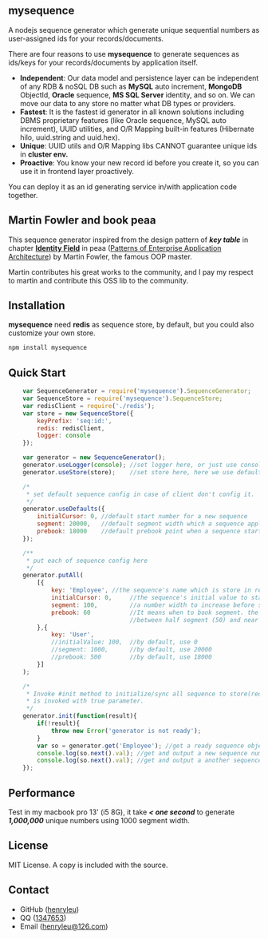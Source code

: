 ## mysequence

A nodejs sequence generator which generate unique sequential numbers as user-assigned ids for your records/documents.

There are four reasons to use **mysequence** to generate sequences as ids/keys for your records/documents by application itself.
- **Independent**: Our data model and persistence layer can be independent of any RDB & noSQL DB such as **MySQL** auto increment, **MongoDB** ObjectId, **Oracle** sequence, **MS SQL Server** identity, and so on. We can move our data to any store no matter what DB types or providers.
- **Fastest**: It is the fastest id generator in all known solutions including DBMS proprietary features (like Oracle sequence, MySQL auto increment), UUID utilities, and O/R Mapping built-in features (Hibernate hilo, uuid.string and uuid.hex).
- **Unique**: UUID utils and O/R Mapping libs CANNOT guarantee unique ids in **cluster env.**
- **Proactive**: You know your new record id before you create it, so you can use it in frontend layer proactively.

You can deploy it as an id generating service in/with application code together.

## Martin Fowler and book peaa
This sequence generator inspired from the design pattern of ***key table*** in chapter [**Identity Field**](http://martinfowler.com/eaaCatalog/identityField.html) in peaa ([Patterns of Enterprise Application Architecture](http://www.amazon.com/exec/obidos/ASIN/0321127420/resourcesforsoft)) by Martin Fowler, the famous OOP master.

Martin contributes his great works to the community, and I pay my respect to martin and contribute this OSS lib to the community.

## Installation

**mysequence** need **redis** as sequence store, by default, but you could also customize your own store.
```javascript
npm install mysequence

```

## Quick Start

```javascript
    var SequenceGenerator = require('mysequence').SequenceGenerator;
    var SequenceStore = require('mysequence').SequenceStore;
    var redisClient = require('./redis');
    var store = new SequenceStore({
        keyPrefix: 'seq:id:',
        redis: redisClient,
        logger: console
    });

    var generator = new SequenceGenerator();
    generator.useLogger(console); //set logger here, or just use console as logger
    generator.useStore(store);    //set store here, here we use default redis store

    /*
     * set default sequence config in case of client don't config it.
     */
    generator.useDefaults({
        initialCursor: 0, //default start number for a new sequence
        segment: 20000,   //default segment width which a sequence apply once
        prebook: 18000    //default prebook point when a sequence start to apply a segment in advance
    });

    /**
     * put each of sequence config here
     */
    generator.putAll(
        [{
            key: 'Employee', //the sequence's name which is store in redis.
            initialCursor: 0,     //the sequence's initial value to start from
            segment: 100,         //a number width to increase before sequence touch the segment end.
            prebook: 60           //It means when to book segment. the value is normally
                                  //between half segment (50) and near segment end (90).
        },{
            key: 'User',
            //initialValue: 100,  //by default, use 0
            //segment: 1000,      //by default, use 20000
            //prebook: 500        //by default, use 18000
        }]
    );

    /*
     * Invoke #init method to initialize/sync all sequence to store(redis) until callback
     * is invoked with true parameter.
     */
    generator.init(function(result){
        if(!result){
            throw new Error('generator is not ready');
        }
        var so = generator.get('Employee'); //get a ready sequence object.
        console.log(so.next().val); //get and output a new sequence number
        console.log(so.next().val); //get and output a another sequence number
    });
```

## Performance

Test in my macbook pro 13' (i5 8G), it take ***< one second*** to generate ***1,000,000*** unique numbers using 1000 segment width.

License
-------

MIT License. A copy is included with the source.

Contact
-------

* GitHub ([henryleu](http://github.com/henryleu))
* QQ ([1347653](1347653))
* Email ([henryleu@126.com](mailto:henryleu@126.com))
